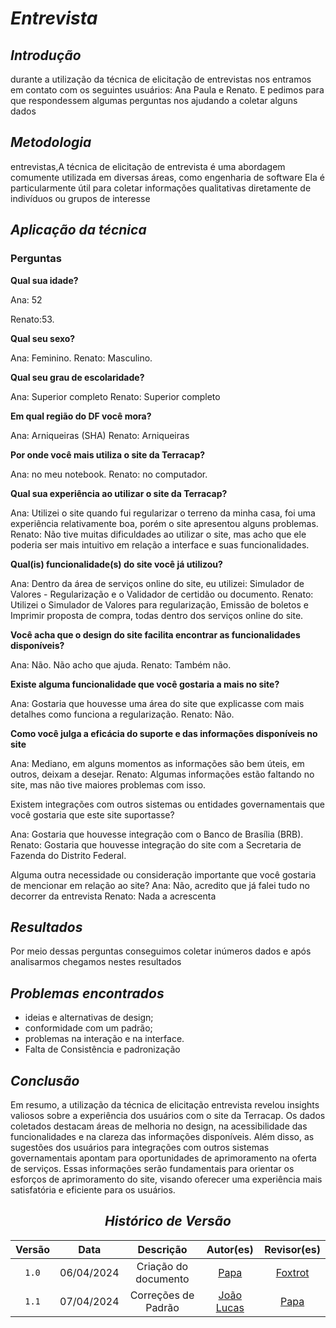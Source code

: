 # <a> *Entrevista* </a>

## <a> *Introdução* </a>

durante a utilização da técnica de elicitação de entrevistas nos entramos em contato com os seguintes usuários: Ana Paula e Renato. E pedimos para que respondessem algumas perguntas nos ajudando a coletar alguns dados


## <a> *Metodologia* </a>

 entrevistas,A técnica de elicitação de entrevista é uma abordagem comumente utilizada em diversas áreas, como engenharia de software Ela é particularmente útil para coletar informações qualitativas diretamente de indivíduos ou grupos de interesse

## <a>*Aplicação da técnica* </a>

### Perguntas

<b> Qual sua idade? </b>

Ana: 52

Renato:53.

<b> Qual seu sexo? </b>

Ana: Feminino.
Renato: Masculino.


<b>Qual seu grau de escolaridade?</b>

Ana: Superior completo
Renato: Superior completo


<b> Em qual região do DF você mora? </b>

Ana: Arniqueiras (SHA)
Renato: Arniqueiras

<b> Por onde você mais utiliza o site da Terracap? </b>

Ana: no meu notebook.
Renato: no computador.


<b> Qual sua experiência ao utilizar o site da Terracap? </b>

Ana: Utilizei o site quando fui regularizar o terreno da minha casa, foi uma experiência relativamente boa, porém o site apresentou alguns problemas. 
Renato: Não tive muitas dificuldades ao utilizar o site, mas acho que ele poderia ser mais intuitivo em relação a interface e suas funcionalidades.


<b> Qual(is) funcionalidade(s) do site você já utilizou?</b>

Ana: Dentro da área de serviços online do site, eu utilizei: Simulador de Valores - Regularização e o Validador de certidão ou documento.
Renato: Utilizei o Simulador de Valores para regularização, Emissão de boletos e Imprimir proposta de compra, todas dentro dos serviços online do site.


<b> Você acha que o design do site facilita encontrar as funcionalidades disponíveis? </b>

Ana: Não. Não acho que ajuda.
Renato: Também não.


<b> Existe alguma funcionalidade que você gostaria a mais no site? </b>

Ana: Gostaria que houvesse uma área do site que explicasse com mais detalhes como funciona a regularização.
Renato: Não.



<b>Como você julga a eficácia do suporte e das informações disponíveis no site</b>

Ana:  Mediano, em alguns momentos as informações são bem úteis, em outros, deixam a desejar.
Renato: Algumas informações estão faltando no site, mas não tive maiores problemas com isso.

</b>Existem integrações com outros sistemas ou entidades governamentais que você gostaria que este site suportasse?</b>

 Ana: Gostaria que houvesse integração com o Banco de Brasília (BRB).
Renato: Gostaria que houvesse integração do site com a Secretaria de Fazenda do Distrito Federal.

</b>Alguma outra necessidade ou consideração importante que você gostaria de mencionar em relação ao site?</b>
 Ana: Não, acredito que já falei tudo no decorrer da entrevista
 Renato: Nada a acrescenta

## <a>*Resultados* </a>

Por meio dessas perguntas conseguimos coletar inúmeros dados e após analisarmos chegamos nestes resultados

## <a>*Problemas encontrados*</a> 

- ideias e alternativas de design;
- conformidade com um padrão;
- problemas na interação e na interface.
- Falta de Consistência e padronização

## <a>*Conclusão* </a>

Em resumo, a utilização da técnica de elicitação entrevista revelou insights valiosos sobre a experiência dos usuários com o site da Terracap. Os dados coletados destacam áreas de melhoria no design, na acessibilidade das funcionalidades e na clareza das informações disponíveis. Além disso, as sugestões dos usuários para integrações com outros sistemas governamentais apontam para oportunidades de aprimoramento na oferta de serviços. Essas informações serão fundamentais para orientar os esforços de aprimoramento do site, visando oferecer uma experiência mais satisfatória e eficiente para os usuários.

<center>

## <a>*Histórico de Versão*</a>

| Versão |    Data    |      Descrição       |                    Autor(es)                     |              Revisor(es)              |
| :----: | :--------: | :------------------: | :----------------------------------------------: | :-----------------------------------: |
| `1.0`  | 06/04/2024 | Criação do documento |         [Papa](../../Subgrupos/Papa.md)          | [Foxtrot](../../Subgrupos/Foxtrot.md) |
| `1.1`  | 07/04/2024 | Correções de Padrão  | [João Lucas](https://github.com/VasconcelosJoao) |    [Papa](../../Subgrupos/Papa.md)    |

</center>
